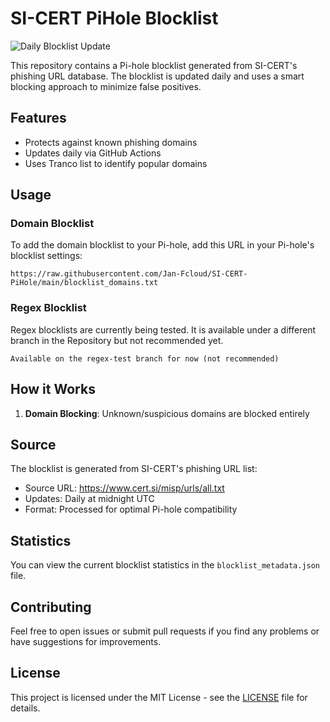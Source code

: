 # SI-CERT PiHole Blocklist

![Daily Blocklist Update](https://github.com/Jan-Fcloud/SI-CERT-PiHole/actions/workflows/daily-update.yml/badge.svg)

This repository contains a Pi-hole blocklist generated from SI-CERT's phishing URL database. The blocklist is updated daily and uses a smart blocking approach to minimize false positives.

## Features

- Protects against known phishing domains
- Updates daily via GitHub Actions
- Uses Tranco list to identify popular domains

## Usage

### Domain Blocklist

To add the domain blocklist to your Pi-hole, add this URL in your Pi-hole's blocklist settings:
```
https://raw.githubusercontent.com/Jan-Fcloud/SI-CERT-PiHole/main/blocklist_domains.txt
```

### Regex Blocklist
Regex blocklists are currently being tested. It is available under a different branch in the Repository but not recommended yet.
```
Available on the regex-test branch for now (not recommended)
```

## How it Works

1. **Domain Blocking**: Unknown/suspicious domains are blocked entirely

## Source

The blocklist is generated from SI-CERT's phishing URL list:
- Source URL: https://www.cert.si/misp/urls/all.txt
- Updates: Daily at midnight UTC
- Format: Processed for optimal Pi-hole compatibility

## Statistics

You can view the current blocklist statistics in the `blocklist_metadata.json` file.

## Contributing

Feel free to open issues or submit pull requests if you find any problems or have suggestions for improvements.

## License

This project is licensed under the MIT License - see the [LICENSE](LICENSE) file for details.

